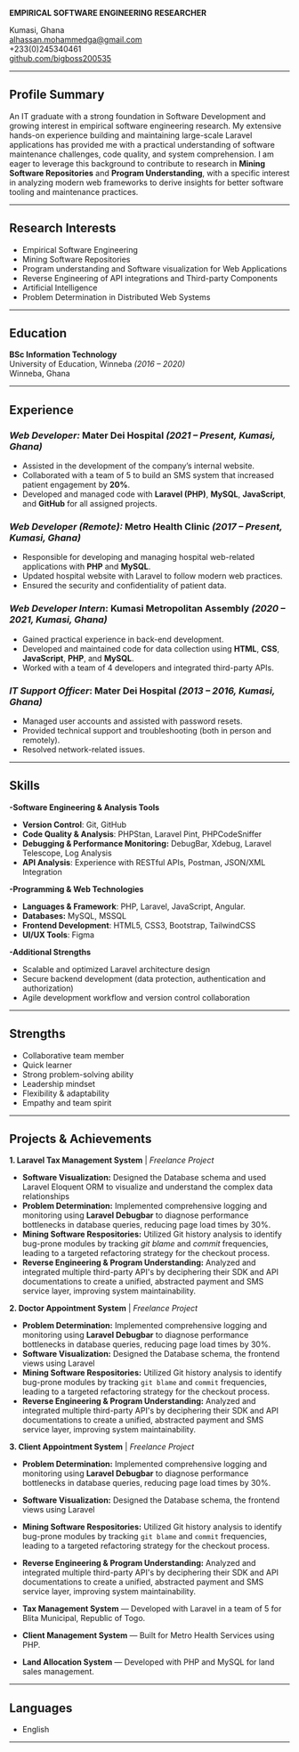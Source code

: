 **EMPIRICAL SOFTWARE ENGINEERING RESEARCHER**

Kumasi, Ghana   
[alhassan.mohammedga@gmail.com](mailto:alhassan.mohammedga@gmail.com)        
+233(0)245340461     
[github.com/bigboss200535](https://github.com/bigboss200535)                             

---

## Profile Summary
An IT graduate with a strong foundation in Software Development and growing interest in empirical software engineering research. My extensive hands-on experience building and maintaining large-scale Laravel applications has provided me with a practical understanding of software maintenance challenges, code quality, and system comprehension. I am eager to leverage this background to contribute to research in **Mining Software Repositories** and **Program Understanding**, with  a specific interest in analyzing modern web frameworks to derive insights for better software tooling and maintenance practices. 


---

## Research Interests
- Empirical Software Engineering
- Mining Software Repositories
- Program understanding and Software visualization for Web Applications
- Reverse Engineering of API integrations and Third-party Components
- Artificial Intelligence
- Problem Determination in Distributed Web Systems

---

## Education

**BSc Information Technology**  
University of Education, Winneba *(2016 – 2020)*  
Winneba, Ghana

---

## Experience

### *Web Developer:* Mater Dei Hospital *(2021 – Present, Kumasi, Ghana)*
- Assisted in the development of the company’s internal website.  
- Collaborated with a team of 5 to build an SMS system that increased patient engagement by **20%**.  
- Developed and managed code with **Laravel (PHP)**, **MySQL**, **JavaScript**, and **GitHub** for all assigned projects.

### *Web Developer (Remote):* Metro Health Clinic *(2017 – Present, Kumasi, Ghana)*
- Responsible for developing and managing hospital web-related applications with **PHP** and **MySQL**.  
- Updated hospital website with Laravel to follow modern web practices.  
- Ensured the security and confidentiality of patient data.

### *Web Developer Intern*:  Kumasi Metropolitan Assembly *(2020 – 2021, Kumasi, Ghana)*
- Gained practical experience in back-end development.  
- Developed and maintained code for data collection using **HTML**, **CSS**, **JavaScript**, **PHP**, and **MySQL**.  
- Worked with a team of 4 developers and integrated third-party APIs.

### *IT Support Officer*: Mater Dei Hospital *(2013 – 2016, Kumasi, Ghana)*
- Managed user accounts and assisted with password resets.  
- Provided technical support and troubleshooting (both in person and remotely).  
- Resolved network-related issues.
   
---

## Skills

**-Software Engineering & Analysis Tools**
 - **Version Control**: Git, GitHub
 - **Code Quality & Analysis**: PHPStan, Laravel Pint, PHPCodeSniffer
 - **Debugging & Performance Monitoring:** DebugBar, Xdebug, Laravel Telescope, Log Analysis
 - **API Analysis**: Experience with RESTful APIs, Postman, JSON/XML Integration

**-Programming & Web Technologies**
- **Languages & Framework**: PHP, Laravel, JavaScript, Angular.
- **Databases:** MySQL, MSSQL
- **Frontend Development**: HTML5, CSS3, Bootstrap, TailwindCSS
- **UI/UX Tools**: Figma

**-Additional Strengths**
- Scalable and optimized Laravel architecture design
- Secure backend development (data protection, authentication and authorization)
- Agile development workflow and version control collaboration

---

## Strengths

- Collaborative team member  
- Quick learner  
- Strong problem-solving ability  
- Leadership mindset  
- Flexibility & adaptability  
- Empathy and team spirit

---

## Projects & Achievements
**1. Laravel Tax Management System**  | *Freelance Project*
- **Software Visualization:** Designed the Database schema and used Laravel Eloquent ORM to visualize and understand the complex data relationships
- **Problem Determination:** Implemented comprehensive logging and monitoring using **Laravel Debugbar** to diagnose performance bottlenecks in database queries, reducing page load times by 30%.
- **Mining Software Respositories:** Utilized Git history analysis to identify bug-prone modules by tracking *git blame* and *commit* frequencies, leading to a targeted refactoring strategy for the checkout process.
- **Reverse Engineering & Program Understanding:** Analyzed and integrated multiple third-party API's by deciphering their SDK and API documentations to create a unified, abstracted payment and SMS service layer, improving system maintainability.

   
**2. Doctor Appointment System** | *Freelance Project*
- **Problem Determination:** Implemented comprehensive logging and monitoring using **Laravel Debugbar** to diagnose performance bottlenecks in database queries, reducing page load times by 30%.
- **Software Visualization:** Designed the Database schema, the frontend views using Laravel 
- **Mining Software Respositories:** Utilized Git history analysis to identify bug-prone modules by tracking `git blame` and `commit` frequencies, leading to a targeted refactoring strategy for the checkout process.
- **Reverse Engineering & Program Understanding:** Analyzed and integrated multiple third-party API's by deciphering their SDK and API documentations to create a unified, abstracted payment and SMS service layer, improving system maintainability.


**3. Client Appointment System** | *Freelance Project*
- **Problem Determination:** Implemented comprehensive logging and monitoring using **Laravel Debugbar** to diagnose performance bottlenecks in database queries, reducing page load times by 30%.
- **Software Visualization:** Designed the Database schema, the frontend views using Laravel 
- **Mining Software Respositories:** Utilized Git history analysis to identify bug-prone modules by tracking `git blame` and `commit` frequencies, leading to a targeted refactoring strategy for the checkout process.
- **Reverse Engineering & Program Understanding:** Analyzed and integrated multiple third-party API's by deciphering their SDK and API documentations to create a unified, abstracted payment and SMS service layer, improving system maintainability.

 
- **Tax Management System** — Developed with Laravel in a team of 5 for Blita Municipal, Republic of Togo.  
- **Client Management System** — Built for Metro Health Services using PHP.  
- **Land Allocation System** — Developed with PHP and MySQL for land sales management.

---

## Languages
- English


---
